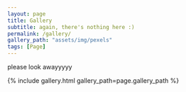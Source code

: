 ```yaml
---
layout: page
title: Gallery
subtitle: again, there's nothing here :)
permalink: /gallery/
gallery_path: "assets/img/pexels"
tags: [Page]
---
```


please look awayyyyy

{% include gallery.html gallery_path=page.gallery_path %}
